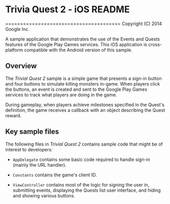 # Trivia Quest 2 - iOS README
=======================================
Copyright (C) 2014 Google Inc.

A sample application that demonstrates the use of the Events 
and Quests features of the Google Play Games services. This 
iOS application is cross-platform compatible with the 
Android version of this sample.

## Overview

The *Trivial Quest 2* sample is a simple game that presents a 
sign-in button and four buttons to simulate killing monsters 
in-game. When players click the buttons, an event is created 
and sent to the Google Play Games services to track what 
players are doing in the game.

During gameplay, when players achieve milestones specified in 
the Quest's definition, the game receives a callback with an 
object describing the Quest reward.

## Key sample files

The following files in *Trivial Quest 2* contains sample code that 
might be of interest to developers:

* `AppDelegate` contains some basic code required to handle sign-in 
  (mainly the URL handler).

* `Constants` contains the game's client ID.

* `ViewController` contains most of the logic for signing the user in, 
   submitting events, displaying the Quests list user interface, and 
   hiding and showing various buttons.

